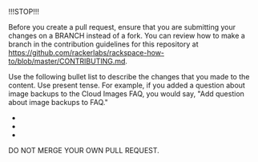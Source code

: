 !!!STOP!!!

Before you create a pull request, ensure that you are submitting your changes on a BRANCH instead of a fork. You can review how to make a branch in the contribution guidelines for this repository at https://github.com/rackerlabs/rackspace-how-to/blob/master/CONTRIBUTING.md. 

Use the following bullet list to describe the changes that you made to the content. Use present tense. For example, if you added a question about image backups to the Cloud Images FAQ, you would say, "Add question about image backups to FAQ."

- 

-

- 

DO NOT MERGE YOUR OWN PULL REQUEST.
